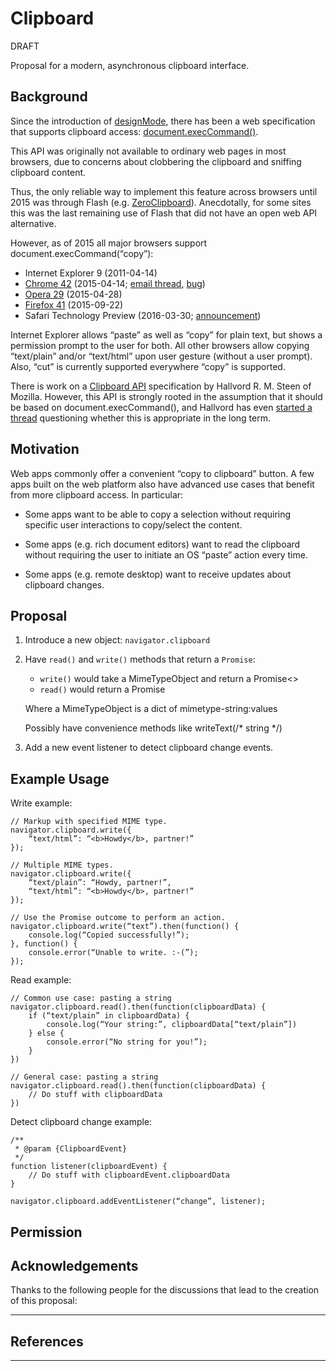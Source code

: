 # Clipboard

DRAFT

Proposal for a modern, asynchronous clipboard interface.

## Background

Since the introduction of
[designMode](https://developer.mozilla.org/en-US/docs/Web/API/Document/designMode),
there has been a web specification that supports clipboard access:
[document.execCommand()](https://w3c.github.io/editing/execCommand.html).

This API was originally not available to ordinary web pages in most browsers,
due to concerns about clobbering the clipboard and sniffing clipboard content.

Thus, the only reliable way to implement this feature across browsers until 2015 was
through Flash (e.g. [ZeroClipboard](http://zeroclipboard.org/)).
Anecdotally, for some sites this was the last remaining use of Flash that did not have
an open web API alternative.

However, as of 2015 all major browsers support document.execCommand(“copy”):

* Internet Explorer 9 (2011-04-14)
* [Chrome 42](https://googlechromereleases.blogspot.com/2015/04/stable-channel-update_14.html)
    (2015-04-14; [email thread](https://groups.google.com/a/chromium.org/d/msg/blink-dev/3QL6mAhC3Lw/rZ2S3YM-9XIJ),
    [bug](https://crbug.com/437908))
* [Opera 29](https://dev.opera.com/blog/opera-29/) (2015-04-28)
* [Firefox 41](https://www.mozilla.org/en-US/firefox/41.0/releasenotes/) (2015-09-22)
* Safari Technology Preview (2016-03-30; [announcement](https://webkit.org/blog/6017/introducing-safari-technology-preview/))

Internet Explorer allows “paste” as well as “copy” for plain text, but shows a permission prompt to the user for both.
All other browsers allow copying “text/plain” and/or “text/html” upon user gesture (without a user prompt).
Also, “cut” is currently supported everywhere “copy” is supported.

There is work on a [Clipboard API](https://www.w3.org/TR/clipboard-apis/) specification by
Hallvord R. M. Steen of Mozilla. However, this API is strongly rooted in the assumption
that it should be based on document.execCommand(), and Hallvord has even
[started a thread](https://lists.w3.org/Archives/Public/public-webapps/2015JulSep/0235.html)
questioning whether this is appropriate in the long term.


## Motivation

Web apps commonly offer a convenient “copy to clipboard” button. A few apps built on the web platform also have advanced use cases that benefit from more clipboard access. In 
particular:

* Some apps want to be able to copy a selection without requiring specific user interactions to copy/select the content.

* Some apps (e.g. rich document editors) want to read the clipboard without requiring the user to initiate an OS “paste” action every time.

* Some apps (e.g. remote desktop) want to receive updates about clipboard changes.


## Proposal

1. Introduce a new object: `navigator.clipboard`

2. Have `read()` and `write()` methods that return a `Promise`:

    * `write()` would take a MimeTypeObject and return a Promise<>
    * `read()` would return a Promise<MimeTypeObject>

    Where a MimeTypeObject is a dict of mimetype-string:values

    Possibly have convenience methods like writeText(/* string */)

3. Add a new event listener to detect clipboard change events.


## Example Usage

Write example:

    // Markup with specified MIME type.
    navigator.clipboard.write({
        “text/html”: “<b>Howdy</b>, partner!”
    });

    // Multiple MIME types.
    navigator.clipboard.write({
        “text/plain”: “Howdy, partner!”,
        “text/html”: “<b>Howdy</b>, partner!”
    });

    // Use the Promise outcome to perform an action.
    navigator.clipboard.write(“text”).then(function() {
        console.log(“Copied successfully!”);
    }, function() {
        console.error(“Unable to write. :-(”);
    });

Read example:

    // Common use case: pasting a string
    navigator.clipboard.read().then(function(clipboardData) {
        if (“text/plain” in clipboardData) {
            console.log(“Your string:”, clipboardData[“text/plain”])
        } else {
            console.error(“No string for you!”);
        }
    })
    
    // General case: pasting a string
    navigator.clipboard.read().then(function(clipboardData) {
        // Do stuff with clipboardData
    })

Detect clipboard change example:

    /**
     * @param {ClipboardEvent}
     */
    function listener(clipboardEvent) {
        // Do stuff with clipboardEvent.clipboardData
    }

    navigator.clipboard.addEventListener(“change”, listener);


## Permission


## Acknowledgements

Thanks to the following people for the discussions that lead to the creation
of this proposal:

***

## References

***
